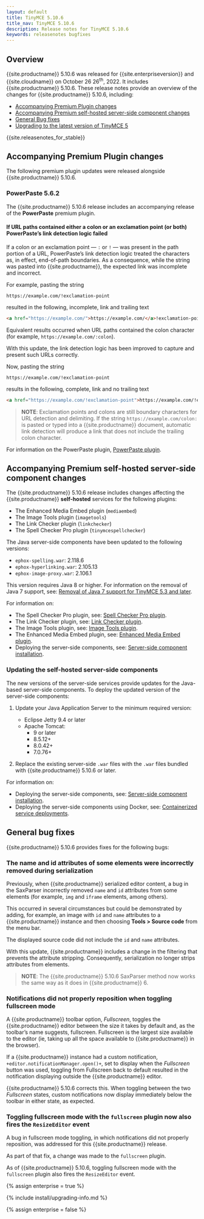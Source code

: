 ```yaml
---
layout: default
title: TinyMCE 5.10.6
title_nav: TinyMCE 5.10.6
description: Release notes for TinyMCE 5.10.6
keywords: releasenotes bugfixes
---
```


## Overview

{{site.productname}} 5.10.6 was released for {{site.enterpriseversion}} and {{site.cloudname}} on October 26 26<sup>th</sup>, 2022. It includes {{site.productname}} 5.10.6. These release notes provide an overview of the changes for {{site.productname}} 5.10.6, including:

- [Accompanying Premium Plugin changes](#accompanyingpremiumpluginchanges)
- [Accompanying Premium self-hosted server-side component changes](#accompanyingpremiumself-hostedserver-sidecomponentchanges)
- [General Bug fixes](#bugfixes)
- [Upgrading to the latest version of TinyMCE 5](#upgradingtothelatestversionoftinymce5)

{{site.releasenotes_for_stable}}

## Accompanying Premium Plugin changes

The following premium plugin updates were released alongside {{site.productname}} 5.10.6.

### PowerPaste 5.6.2

The {{site.productname}} 5.10.6 release includes an accompanying release of the **PowerPaste** premium plugin.

#### If URL paths contained either a colon or an exclamation point (or both) PowerPaste’s link detection logic failed

If a colon or an exclamation point — `:` or `!` — was present in the path portion of a URL, PowerPaste’s link detection logic treated the characters as, in effect, end-of-path boundaries. As a consequence, while the string was pasted into {{site.productname}}, the expected link was incomplete and incorrect.

For example, pasting the string

`https://example.com/!exclamation-point`

resulted in the following, incomplete, link and trailing text

```html
<a href="https://example.com/">https://example.com/</a>!exclamation-point
```
Equivalent results occurred when URL paths contained the colon character (for example, `https://example.com/:colon`).

With this update, the link detection logic has been improved to capture and present such URLs correctly.

Now, pasting the string 

`https://example.com/!exclamation-point`

results in the following, complete, link and no trailing text

```html
<a href="https://example.com/!exclamation-point">https://example.com/!exclamation-point</a>
```

> **NOTE**: Exclamation points and colons are still boundary characters for URL detection and delimiting. If the string `https://example.com/colon:` is pasted or typed into a {{site.productname}} document, automatic link detection will produce a link that does not include the trailing colon character.

For information on the PowerPaste plugin, [PowerPaste plugin]({{site.baseurl}}plugins/premium/powerpaste/).


## Accompanying Premium self-hosted server-side component changes

The {{site.productname}} 5.10.6 release includes changes affecting the {{site.productname}} **self-hosted** services for the following plugins:

- The Enhanced Media Embed plugin (`mediaembed`)
- The Image Tools plugin (`imagetools`)
- The Link Checker plugin (`linkchecker`)
- The Spell Checker Pro plugin (`tinymcespellchecker`)

The Java server-side components have been updated to the following versions:

- `ephox-spelling.war`: 2.118.6
- `ephox-hyperlinking.war`: 2.105.13
- `ephox-image-proxy.war`: 2.106.1

This version requires Java 8 or higher. For information on the removal of Java 7 support, see: [Removal of Java 7 support for TinyMCE 5.3 and later]({{site.baseurl}}/release-notes/release-notes53/#removalofjava7support).

For information on:

- The Spell Checker Pro plugin, see: [Spell Checker Pro plugin]({{site.baseurl}}/plugins/premium/tinymcespellchecker/).
- The Link Checker plugin, see: [Link Checker plugin]({{site.baseurl}}/plugins/premium/linkchecker/).
- The Image Tools plugin, see: [Image Tools plugin]({{site.baseurl}}/plugins/opensource/imagetools/).
- The Enhanced Media Embed plugin, see: [Enhanced Media Embed plugin]({{site.baseurl}}/plugins/premium/mediaembed/).
- Deploying the server-side components, see: [Server-side component installation]({{site.baseurl}}/enterprise/server/).

### Updating the self-hosted server-side components

The new versions of the server-side services provide updates for the Java-based server-side components. To deploy the updated version of the server-side components:

1. Update your Java Application Server to the minimum required version:

    - Eclipse Jetty 9.4 or later
    - Apache Tomcat:
        - 9 or later
        - 8.5.12+
        - 8.0.42+
        - 7.0.76+

2. Replace the existing server-side `.war` files with the `.war` files bundled with {{site.productname}} 5.10.6 or later.

For information on:

- Deploying the server-side components, see: [Server-side component installation]({{site.baseurl}}/enterprise/server/).
- Deploying the server-side components using Docker, see: [Containerized service deployments]({{site.baseurl}}/enterprise/server/dockerservices/).


## General bug fixes

{{site.productname}} 5.10.6 provides fixes for the following bugs:

### The name and id attributes of some elements were incorrectly removed during serialization

Previously, when {{site.productname}} serialized editor content, a bug in the SaxParser incorrectly removed `name` and `id` attributes from some elements (for example, `img` and `iframe` elements, among others).

This occurred in several circumstances but could be demonstrated by adding, for example, an image with `id` and `name` attributes to a {{site.productname}} instance and then choosing **Tools > Source code** from the menu bar.

The displayed source code did not include the `id` and `name` attributes.

With this update, {{site.productname}} includes a change in the filtering that prevents the attribute stripping. Consequently, serialization no longer strips attributes from elements.

> **NOTE**: The {{site.productname}} 5.10.6 SaxParser method now works the same way as it does in {{site.productname}} 6.

### Notifications did not properly reposition when toggling fullscreen mode

A {{site.productname}} toolbar option, *Fullscreen*, toggles the {{site.productname}} editor between the size it takes by default and, as the toolbar’s name suggests, fullscreen. Fullscreen is the largest size available to the editor (ie, taking up all the space available to {{site.productname}} in the browser).

If a {{site.productname}} instance had a custom notification, `+editor.notificationManager.open()+`, set to display when the *Fullscreen* button was used, toggling from Fullscreen back to default resulted in the notification displaying outside the {{site.productname}} editor.

{{site.productname}} 5.10.6 corrects this. When toggling between the two *Fullscreen* states, custom notifications now display immediately below the toolbar in either state, as expected.

### Toggling fullscreen mode with the `fullscreen` plugin now also fires the `ResizeEditor` event

A bug in fullscreen mode toggling, in which notifications did not properly reposition, was addressed for this {{site.productname}} release.

As part of that fix, a change was made to the `fullscreen` plugin.

As of {{site.productname}} 5.10.6, toggling fullscreen mode with the `fullscreen` plugin also fires the `ResizeEditor` event.

{% assign enterprise = true %}

{% include install/upgrading-info.md %}

{% assign enterprise = false %}
